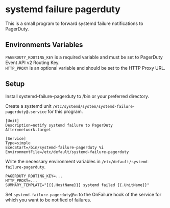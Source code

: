 # systemd failure pagerduty

This is a small program to forward systemd failure notifications to PagerDuty.

## Environments Variables

`PAGERDUTY_ROUTING_KEY` is a required variable and must be set to PagerDuty Event API v2 Routing Key.  
`HTTP_PROXY` is an optional variable and should be set to the HTTP Proxy URL.

## Setup

Install systemd-failure-pagerduty to /bin or your preferred directory.

Create a systemd unit `/etc/systemd/system/systemd-failure-pagerduty@.service` for this program.

```
[Unit]
Description=notify systemd failure to PagerDuty
After=network.target

[Service]
Type=simple
ExecStart=/bin/systemd-failure-pagerduty %i
EnvironmentFile=/etc/default/systemd-failure-pagerduty
```

Write the necessary environment variables in `/etc/default/systemd-failure-pagerduty`.

```
PAGERDUTY_ROUTING_KEY=...
HTTP_PROXY=...
SUMMARY_TEMPLATE="[{{.HostName}}] systemd failed {{.UnitName}}"
```

Set `systemd-failure-pagerduty@%n` to the OnFailure hook of the service for which you want to be notified of failures.
